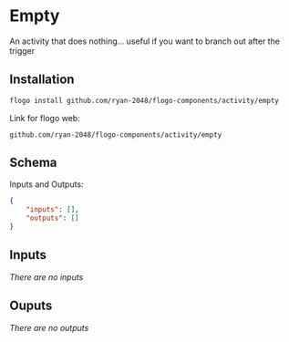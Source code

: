 # Empty

An activity that does nothing... useful if you want to branch out after the trigger


## Installation

```bash
flogo install github.com/ryan-2048/flogo-components/activity/empty
```
Link for flogo web:
```
github.com/ryan-2048/flogo-components/activity/empty
```

## Schema
Inputs and Outputs:

```json
{
    "inputs": [],
    "outputs": []
}
```
## Inputs
_There are no inputs_

## Ouputs
_There are no outputs_